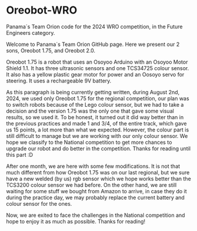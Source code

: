 # Oreobot-WRO
Panama´s Team Orion code for the 2024 WRO competition, in the Future Engineers category.

Welcome to Panama´s Team Orion GitHub page. Here we present our 2 sons, Oreobot 1.75, and Oreobot 2.0.
 
Oreobot 1.75 is a robot that uses an Osoyoo Arduino with an Osoyoo Motor Shield 1.1. It has three ultrasonic sensors and one TCS34725 colour sensor. It also has a yellow plastic gear motor for power and an Oosoyo servo for steering. It uses a rechargeable 9V battery.


As this paragraph is being currently getting written, during August 2nd, 2024, we used only Oreobot 1.75 for the regional competition, our plan was to
switch robots because of the Lego colour sensor, but we had to take a decision and the version 1.75 was the only one that gave some visual results, so we used it. To be honest, it turned out it did way better than in the previous practices and made  1 and 3/4, of the entire track, which gave us 15 points, a lot more than what we expected. However, the colour part is still difficult to manage but we are working with our only colour sensor. We hope we classify to the National competition to get more chances to upgrade our robot and do better in the competition. Thanks for reading until this part :D

After one month, we are here with some few modifications. It is not that much different from how Oreobot 1.75 was on our last regional, but we sure have a new welded (by us) rgb sensor which we hope works better than the TCS3200 colour sensor we had before. On the other hand, we are still waiting for some stuff we bought from Amazon to arrive, in case they do it during the practice day, we may probably replace the current battery and colour sensor for the ones.

Now, we are exited to face the challenges in the National competition and hope to enjoy it as much as possible. Thanks for reading!


